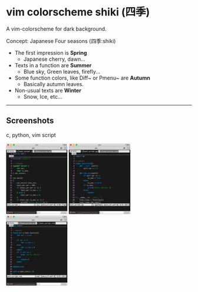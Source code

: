 # vim colorscheme shiki (四季)

A vim-colorscheme for dark background.

Concept: Japanese Four seasons (四季:shiki)
- The first impression is **Spring**
    - Japanese cherry, dawn...
- Texts in a function are **Summer**
    - Blue sky, Green leaves, firefly...
- Some function colors, like Diff~ or Pmenu~ are **Autumn**
    - Basically autumn leaves.
- Non-usual texts are **Winter**
    - Snow, Ice, etc...

---
## Screenshots

c, python, vim script

<img src="./images/sshot_c.png" width=33%> <img src="./images/sshot_py.png" width=33%> <img src="./images/sshot_vim.png" width=33%>
